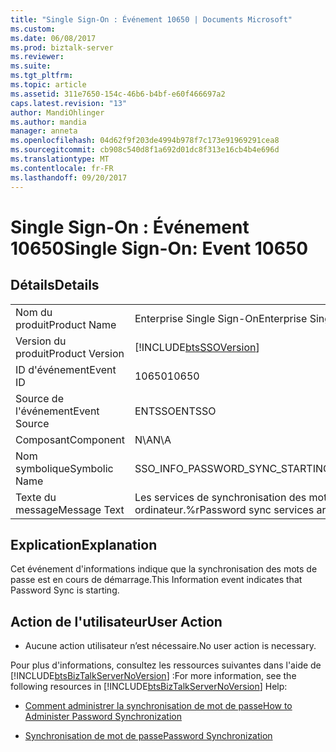 ```yaml
---
title: "Single Sign-On : Événement 10650 | Documents Microsoft"
ms.custom: 
ms.date: 06/08/2017
ms.prod: biztalk-server
ms.reviewer: 
ms.suite: 
ms.tgt_pltfrm: 
ms.topic: article
ms.assetid: 311e7650-154c-46b6-b4bf-e60f466697a2
caps.latest.revision: "13"
author: MandiOhlinger
ms.author: mandia
manager: anneta
ms.openlocfilehash: 04d62f9f203de4994b978f7c173e91969291cea8
ms.sourcegitcommit: cb908c540d8f1a692d01dc8f313e16cb4b4e696d
ms.translationtype: MT
ms.contentlocale: fr-FR
ms.lasthandoff: 09/20/2017
---
```

# <a name="single-sign-on-event-10650"></a><span data-ttu-id="6e56b-102">Single Sign-On : Événement 10650</span><span class="sxs-lookup"><span data-stu-id="6e56b-102">Single Sign-On: Event 10650</span></span>
## <a name="details"></a><span data-ttu-id="6e56b-103">Détails</span><span class="sxs-lookup"><span data-stu-id="6e56b-103">Details</span></span>  
  
|||  
|-|-|  
|<span data-ttu-id="6e56b-104">Nom du produit</span><span class="sxs-lookup"><span data-stu-id="6e56b-104">Product Name</span></span>|<span data-ttu-id="6e56b-105">Enterprise Single Sign-On</span><span class="sxs-lookup"><span data-stu-id="6e56b-105">Enterprise Single Sign-On</span></span>|  
|<span data-ttu-id="6e56b-106">Version du produit</span><span class="sxs-lookup"><span data-stu-id="6e56b-106">Product Version</span></span>|[!INCLUDE[btsSSOVersion](../includes/btsssoversion-md.md)]|  
|<span data-ttu-id="6e56b-107">ID d'événement</span><span class="sxs-lookup"><span data-stu-id="6e56b-107">Event ID</span></span>|<span data-ttu-id="6e56b-108">10650</span><span class="sxs-lookup"><span data-stu-id="6e56b-108">10650</span></span>|  
|<span data-ttu-id="6e56b-109">Source de l'événement</span><span class="sxs-lookup"><span data-stu-id="6e56b-109">Event Source</span></span>|<span data-ttu-id="6e56b-110">ENTSSO</span><span class="sxs-lookup"><span data-stu-id="6e56b-110">ENTSSO</span></span>|  
|<span data-ttu-id="6e56b-111">Composant</span><span class="sxs-lookup"><span data-stu-id="6e56b-111">Component</span></span>|<span data-ttu-id="6e56b-112">N\A</span><span class="sxs-lookup"><span data-stu-id="6e56b-112">N\A</span></span>|  
|<span data-ttu-id="6e56b-113">Nom symbolique</span><span class="sxs-lookup"><span data-stu-id="6e56b-113">Symbolic Name</span></span>|<span data-ttu-id="6e56b-114">SSO_INFO_PASSWORD_SYNC_STARTING</span><span class="sxs-lookup"><span data-stu-id="6e56b-114">SSO_INFO_PASSWORD_SYNC_STARTING</span></span>|  
|<span data-ttu-id="6e56b-115">Texte du message</span><span class="sxs-lookup"><span data-stu-id="6e56b-115">Message Text</span></span>|<span data-ttu-id="6e56b-116">Les services de synchronisation des mots de passe sont disponibles pour cet ordinateur.%r</span><span class="sxs-lookup"><span data-stu-id="6e56b-116">Password sync services are available for this computer.%r</span></span>|  
  
## <a name="explanation"></a><span data-ttu-id="6e56b-117">Explication</span><span class="sxs-lookup"><span data-stu-id="6e56b-117">Explanation</span></span>  
 <span data-ttu-id="6e56b-118">Cet événement d'informations indique que la synchronisation des mots de passe est en cours de démarrage.</span><span class="sxs-lookup"><span data-stu-id="6e56b-118">This Information event indicates that Password Sync is starting.</span></span>  
  
## <a name="user-action"></a><span data-ttu-id="6e56b-119">Action de l'utilisateur</span><span class="sxs-lookup"><span data-stu-id="6e56b-119">User Action</span></span>  
  
-   <span data-ttu-id="6e56b-120">Aucune action utilisateur n’est nécessaire.</span><span class="sxs-lookup"><span data-stu-id="6e56b-120">No user action is necessary.</span></span>  
  
 <span data-ttu-id="6e56b-121">Pour plus d'informations, consultez les ressources suivantes dans l'aide de [!INCLUDE[btsBizTalkServerNoVersion](../includes/btsbiztalkservernoversion-md.md)] :</span><span class="sxs-lookup"><span data-stu-id="6e56b-121">For more information, see the following resources in [!INCLUDE[btsBizTalkServerNoVersion](../includes/btsbiztalkservernoversion-md.md)] Help:</span></span>  
  
-   [<span data-ttu-id="6e56b-122">Comment administrer la synchronisation de mot de passe</span><span class="sxs-lookup"><span data-stu-id="6e56b-122">How to Administer Password Synchronization</span></span>](../core/how-to-administer-password-synchronization.md)  
  
-   [<span data-ttu-id="6e56b-123">Synchronisation de mot de passe</span><span class="sxs-lookup"><span data-stu-id="6e56b-123">Password Synchronization</span></span>](../core/password-synchronization2.md)